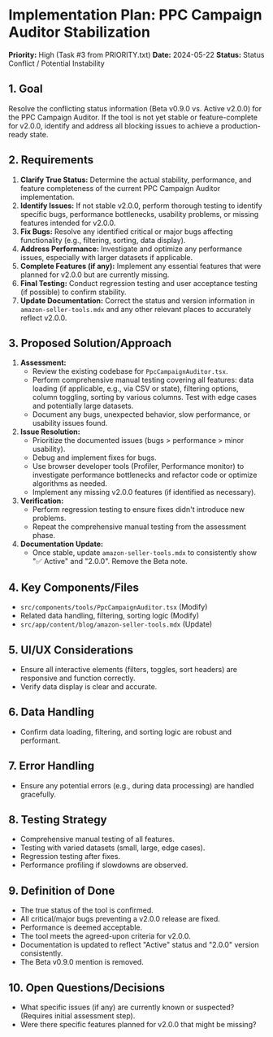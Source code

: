 # Implementation Plan: PPC Campaign Auditor Stabilization

**Priority:** High (Task #3 from PRIORITY.txt)
**Date:** 2024-05-22
**Status:** Status Conflict / Potential Instability

## 1. Goal

Resolve the conflicting status information (Beta v0.9.0 vs. Active v2.0.0) for the PPC Campaign Auditor. If the tool is not yet stable or feature-complete for v2.0.0, identify and address all blocking issues to achieve a production-ready state.

## 2. Requirements

1.  **Clarify True Status:** Determine the actual stability, performance, and feature completeness of the current PPC Campaign Auditor implementation.
2.  **Identify Issues:** If not stable v2.0.0, perform thorough testing to identify specific bugs, performance bottlenecks, usability problems, or missing features intended for v2.0.0.
3.  **Fix Bugs:** Resolve any identified critical or major bugs affecting functionality (e.g., filtering, sorting, data display).
4.  **Address Performance:** Investigate and optimize any performance issues, especially with larger datasets if applicable.
5.  **Complete Features (if any):** Implement any essential features that were planned for v2.0.0 but are currently missing.
6.  **Final Testing:** Conduct regression testing and user acceptance testing (if possible) to confirm stability.
7.  **Update Documentation:** Correct the status and version information in `amazon-seller-tools.mdx` and any other relevant places to accurately reflect v2.0.0.

## 3. Proposed Solution/Approach

1.  **Assessment:**
    - Review the existing codebase for `PpcCampaignAuditor.tsx`.
    - Perform comprehensive manual testing covering all features: data loading (if applicable, e.g., via CSV or state), filtering options, column toggling, sorting by various columns. Test with edge cases and potentially large datasets.
    - Document any bugs, unexpected behavior, slow performance, or usability issues found.
2.  **Issue Resolution:**
    - Prioritize the documented issues (bugs > performance > minor usability).
    - Debug and implement fixes for bugs.
    - Use browser developer tools (Profiler, Performance monitor) to investigate performance bottlenecks and refactor code or optimize algorithms as needed.
    - Implement any missing v2.0.0 features (if identified as necessary).
3.  **Verification:**
    - Perform regression testing to ensure fixes didn't introduce new problems.
    - Repeat the comprehensive manual testing from the assessment phase.
4.  **Documentation Update:**
    - Once stable, update `amazon-seller-tools.mdx` to consistently show "✅ Active" and "2.0.0". Remove the Beta note.

## 4. Key Components/Files

- `src/components/tools/PpcCampaignAuditor.tsx` (Modify)
- Related data handling, filtering, sorting logic (Modify)
- `src/app/content/blog/amazon-seller-tools.mdx` (Update)

## 5. UI/UX Considerations

- Ensure all interactive elements (filters, toggles, sort headers) are responsive and function correctly.
- Verify data display is clear and accurate.

## 6. Data Handling

- Confirm data loading, filtering, and sorting logic are robust and performant.

## 7. Error Handling

- Ensure any potential errors (e.g., during data processing) are handled gracefully.

## 8. Testing Strategy

- Comprehensive manual testing of all features.
- Testing with varied datasets (small, large, edge cases).
- Regression testing after fixes.
- Performance profiling if slowdowns are observed.

## 9. Definition of Done

- The true status of the tool is confirmed.
- All critical/major bugs preventing a v2.0.0 release are fixed.
- Performance is deemed acceptable.
- The tool meets the agreed-upon criteria for v2.0.0.
- Documentation is updated to reflect "Active" status and "2.0.0" version consistently.
- The Beta v0.9.0 mention is removed.

## 10. Open Questions/Decisions

- What specific issues (if any) are currently known or suspected? (Requires initial assessment step).
- Were there specific features planned for v2.0.0 that might be missing?
